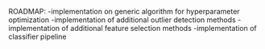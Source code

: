ROADMAP:
-implementation on generic algorithm for hyperparameter optimization
-implementation of additional outlier detection methods
-implementation of additional feature selection methods
-implementation of classifier pipeline
